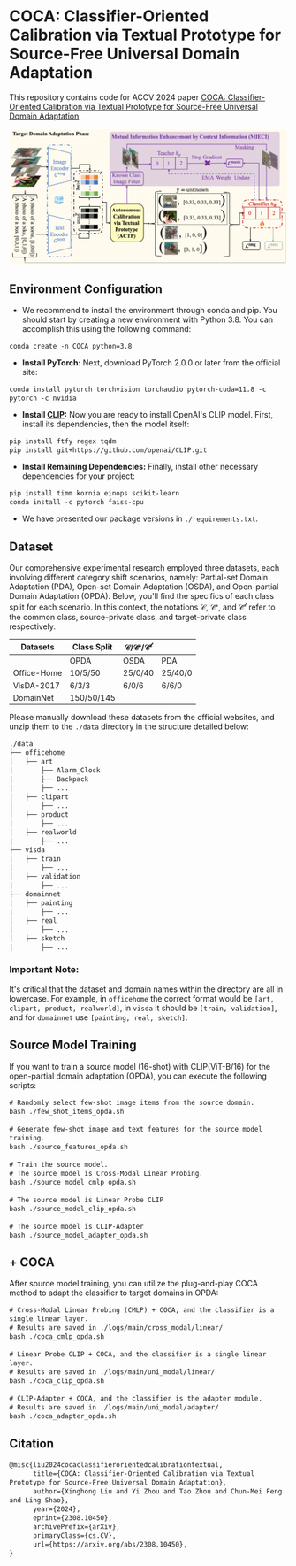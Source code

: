 # COCA: Classifier-Oriented Calibration via Textual Prototype for Source-Free Universal Domain Adaptation
This repository contains code for ACCV 2024 paper [COCA: Classifier-Oriented Calibration via Textual Prototype for Source-Free Universal Domain Adaptation](https://arxiv.org/abs/2308.10450).

![Model Architecture Figure](./assets/architecture.png)

## Environment Configuration
- We recommend to install the environment through conda and pip. You should start by creating a new environment with Python 3.8. You can accomplish this using the following command:
```
conda create -n COCA python=3.8
```

- **Install PyTorch:** Next, download PyTorch 2.0.0 or later from the official site:

```
conda install pytorch torchvision torchaudio pytorch-cuda=11.8 -c pytorch -c nvidia
```

- **Install [CLIP](https://github.com/openai/CLIP):** Now you are ready to install OpenAI's CLIP model. First, install its dependencies, then the model itself:
```
pip install ftfy regex tqdm
pip install git+https://github.com/openai/CLIP.git
```

- **Install Remaining Dependencies:** Finally, install other necessary dependencies for your project:
```
pip install timm kornia einops scikit-learn
conda install -c pytorch faiss-cpu
```

- We have presented our package versions in `./requirements.txt`.

## Dataset
Our comprehensive experimental research employed three datasets, each involving different category shift scenarios, namely: Partial-set Domain Adaptation (PDA), Open-set Domain Adaptation (OSDA), and Open-partial Domain Adaptation (OPDA). Below, you'll find the specifics of each class split for each scenario. In this context, the notations $\mathcal{C}$, $\mathcal{\bar{C}^s}$, and $\mathcal{\bar{C}^t}$ refer to the common class, source-private class, and target-private class respectively. 

| Datasets    | Class Split| $\mathcal{C}/\mathcal{\bar{C}^s}/\mathcal{\bar{C}^t}$ | |
|-------------| --------   | -------- | -------- |
|             | OPDA       | OSDA     | PDA             |
| Office-Home | 10/5/50    | 25/0/40  | 25/40/0         |
| VisDA-2017  | 6/3/3      | 6/0/6    | 6/6/0           |
| DomainNet   | 150/50/145 |          |                 |

Please manually download these datasets from the official websites, and unzip them to the `./data` directory in the structure detailed below:

```
./data
├── officehome
│   ├── art
|       ├── Alarm_Clock
|       ├── Backpack
|       ├── ...
│   ├── clipart
|       ├── ...
│   ├── product
|       ├── ...
│   ├── realworld
|       ├── ...
├── visda
│   ├── train
|       ├── ...
│   ├── validation
|       ├── ...
├── domainnet
│   ├── painting
|       ├── ...
│   ├── real
|       ├── ...
│   ├── sketch
|       ├── ...
```


### Important Note:
It's critical that the dataset and domain names within the directory are all in lowercase. For example, in `officehome` the correct format would be `[art, clipart, product, realworld]`, in `visda` it should be `[train, validation]`, and for `domainnet` use `[painting, real, sketch]`.

## Source Model Training
If you want to train a source model (16-shot) with CLIP(ViT-B/16) for the open-partial domain adaptation (OPDA), you can execute the following scripts:
```
# Randomly select few-shot image items from the source domain.
bash ./few_shot_items_opda.sh

# Generate few-shot image and text features for the source model training.
bash ./source_features_opda.sh

# Train the source model. 
# The source model is Cross-Modal Linear Probing.
bash ./source_model_cmlp_opda.sh

# The source model is Linear Probe CLIP
bash ./source_model_clip_opda.sh

# The source model is CLIP-Adapter
bash ./source_model_adapter_opda.sh
```

## + COCA
After source model training, you can utilize the plug-and-play COCA method to adapt the classifier to target domains in OPDA:
```
# Cross-Modal Linear Probing (CMLP) + COCA, and the classifier is a single linear layer.
# Results are saved in ./logs/main/cross_modal/linear/
bash ./coca_cmlp_opda.sh

# Linear Probe CLIP + COCA, and the classifier is a single linear layer.
# Results are saved in ./logs/main/uni_modal/linear/
bash ./coca_clip_opda.sh

# CLIP-Adapter + COCA, and the classifier is the adapter module.
# Results are saved in ./logs/main/uni_modal/adapter/
bash ./coca_adapter_opda.sh
```

## Citation
```
@misc{liu2024cocaclassifierorientedcalibrationtextual,
      title={COCA: Classifier-Oriented Calibration via Textual Prototype for Source-Free Universal Domain Adaptation}, 
      author={Xinghong Liu and Yi Zhou and Tao Zhou and Chun-Mei Feng and Ling Shao},
      year={2024},
      eprint={2308.10450},
      archivePrefix={arXiv},
      primaryClass={cs.CV},
      url={https://arxiv.org/abs/2308.10450}, 
}
```